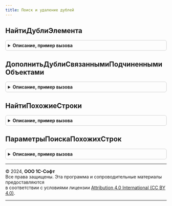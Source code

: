 ```yaml
---
title: Поиск и удаление дублей
---
```



## НайтиДублиЭлемента
<details style="margin: 1em 0; padding: 0.5em; border: 1px solid #ccc; border-radius: 6px;">

<summary style="font-weight: bold; cursor: pointer;">Описание, пример вызова</summary>

```bsl

// Поиск дублей для указанного значения ЭталонныйОбъект.
//
// Параметры:
//     ОбластьПоиска - Строка - имя таблицы данных (полное имя метаданных) области поиска.
//                              Например, "Справочник.Номенклатура". Поддерживается поиск в справочниках,
//                              планах видов характеристик, видах расчетов, планах счетов.
//     ЭталонныйОбъект - ЛюбаяСсылка, СправочникОбъект - элемент, для которого производится поиск дублей.
//     ДополнительныеПараметры - Произвольный - параметр для передачи в обработчики событий менеджера.
//
// Возвращаемое значение:
//     ТаблицаЗначений:
//       * Ссылка       - ЛюбаяСсылка - ссылка элемента.
//       * Код          - Строка
//                      - Число - код элемента.
//       * Наименование - Строка - наименование элемента.
//       * Родитель     - ЛюбаяСсылка - родитель группы дублей. Если Родитель пустой, то элемент является
//                                      родителем группы дублей.
//       * ДругиеПоля - Произвольный - значение соответствующего полей отборов и критериев сравнения дублей.
//
Функция НайтиДублиЭлемента(Знач ОбластьПоиска, Знач ЭталонныйОбъект, Знач ДополнительныеПараметры) Экспорт
```

Пример вызова
```bsl
Результат = ПоискИУдалениеДублей.НайтиДублиЭлемента(ОбластьПоиска, ЭталонныйОбъект, ДополнительныеПараметры) 
```
</details>

## ДополнитьДублиСвязаннымиПодчиненнымиОбъектами
<details style="margin: 1em 0; padding: 0.5em; border: 1px solid #ccc; border-radius: 6px;">

<summary style="font-weight: bold; cursor: pointer;">Описание, пример вызова</summary>

```bsl

// Добавляет к коллекции дублей связанные подчиненные объекты.
//
// Параметры:
//  ПарыЗамен		 - см. ОбщегоНазначения.ЗаменитьСсылки.ПарыЗамен
//  ПараметрыЗамены	 - см. ОбщегоНазначения.ПараметрыЗаменыСсылок
//
Процедура ДополнитьДублиСвязаннымиПодчиненнымиОбъектами(ПарыЗамен, ПараметрыЗамены) Экспорт
```

Пример вызова
```bsl
ПоискИУдалениеДублей.ДополнитьДублиСвязаннымиПодчиненнымиОбъектами(ПарыЗамен, ПараметрыЗамены) 
```
</details>

## НайтиПохожиеСтроки
<details style="margin: 1em 0; padding: 0.5em; border: 1px solid #ccc; border-radius: 6px;">

<summary style="font-weight: bold; cursor: pointer;">Описание, пример вызова</summary>

```bsl

// Выполняет поиск всех вхождений заданной строки в переданном массиве строк.
//
// Параметры:
//  ИсходнаяСтрока - Строка - набор строк, разделенных символом разделителя (параметр Разделитель),
//                            в которых выполняется поиск.
//  СтрокаПоиска   - Строка - строка, вхождение которой необходимо найти.
//  Разделитель    - Строка - символ, используемый для разделения исходной строки на элементы.
//                            Требуется передавать, если исходная строка состоит из массива строк.
//  ПараметрыПоиска - см. ПараметрыПоискаПохожихСтрок.
//
// Пример:
//  ИсходнаяСтрока = "Токарный станок~Вентилятор настольный~Стол обеденный~Стул обеденный";
//  ИндексыПохожихСтрок = ПоискИУдалениеДублей.НайтиПохожиеСтроки(ИсходнаяСтрока, "Стол обеденный");
//  // Для данного набора из четырех строк при поиске строк похожих на "Стол обеденный"
//  // результатом будет "2,3", т.е. строки "Стол обеденный" и "Стул обеденный".
//
// Возвращаемое значение:
//  Строка - индексы дублей строк, разделенные запятыми. Нумерация начинается с 0.
//
Функция НайтиПохожиеСтроки(ИсходнаяСтрока, СтрокаПоиска, Разделитель = "~", ПараметрыПоиска = Неопределено) Экспорт
```

Пример вызова
```bsl
Результат = ПоискИУдалениеДублей.НайтиПохожиеСтроки(ИсходнаяСтрока, СтрокаПоиска, Разделитель, ПараметрыПоиска);
```
</details>

## ПараметрыПоискаПохожихСтрок
<details style="margin: 1em 0; padding: 0.5em; border: 1px solid #ccc; border-radius: 6px;">

<summary style="font-weight: bold; cursor: pointer;">Описание, пример вызова</summary>

```bsl

// Возвращает параметры для функции НайтиПохожиеСтроки.
//
// Параметры:
//  ПодключитьКомпоненту - Булево - если Истина, выполняется подключение компоненты поиска строк.
//                                  Для целей оптимизации, если планируется многократный вызов функции
//                                  поиска похожих строк.
//
// Возвращаемое значение:
//  Структура:
//     * ПроцентСовпаденияСтрок          - Число - по умолчанию 90.
//     * ПроцентСовпаденияНебольшихСтрок - Число - по умолчанию 80.
//     * ДлинаНебольшихСтрок             - Число - по умолчанию 30.
//     * СловаИсключения - Массив из Строка
//     * КомпонентаПоиска - ОбъектВнешнейКомпоненты
//
Функция ПараметрыПоискаПохожихСтрок(ПодключитьКомпоненту = Истина) Экспорт
```

Пример вызова
```bsl
Результат = ПоискИУдалениеДублей.ПараметрыПоискаПохожихСтрок(ПодключитьКомпоненту);
```
</details>

---

© 2024, **ООО 1С-Софт**  
Все права защищены. Эта программа и сопроводительные материалы предоставляются  
в соответствии с условиями лицензии [Attribution 4.0 International (CC BY 4.0)](https://creativecommons.org/licenses/by/4.0/legalcode).

---
